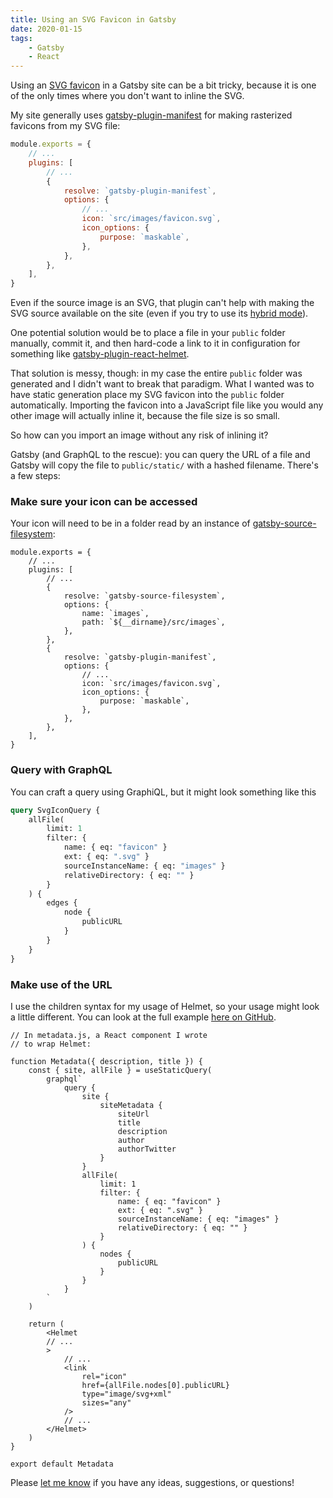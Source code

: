 ```yaml
---
title: Using an SVG Favicon in Gatsby
date: 2020-01-15
tags:
    - Gatsby
    - React
---
```


Using an [SVG favicon](https://caniuse.com/#feat=link-icon-svg) in a Gatsby site can be a bit tricky, because it is one of the only times where you don't want to inline the SVG.

<!-- endexcerpt -->

My site generally uses [gatsby-plugin-manifest](https://www.gatsbyjs.org/packages/gatsby-plugin-manifest/#automatic-mode-configuration) for making rasterized favicons from my SVG file:

```javascript
module.exports = {
    // ...
    plugins: [
        // ...
        {
            resolve: `gatsby-plugin-manifest`,
            options: {
                // ...
                icon: `src/images/favicon.svg`,
                icon_options: {
                    purpose: `maskable`,
                },
            },
        },
    ],
}
```

Even if the source image is an SVG, that plugin can't help with making the SVG source available on the site (even if you try to use its [hybrid mode](https://www.gatsbyjs.org/packages/gatsby-plugin-manifest/#hybrid-mode-configuration)).

One potential solution would be to place a file in your `public` folder manually, commit it, and then hard-code a link to it in configuration for something like [gatsby-plugin-react-helmet](https://www.gatsbyjs.org/packages/gatsby-plugin-react-helmet/).

That solution is messy, though: in my case the entire `public` folder was generated and I didn't want to break that paradigm. What I wanted was to have static generation place my SVG favicon into the `public` folder automatically. Importing the favicon into a JavaScript file like you would any other image will actually inline it, because the file size is so small.

So how can you import an image without any risk of inlining it?

Gatsby (and GraphQL to the rescue): you can query the URL of a file and Gatsby will copy the file to `public/static/` with a hashed filename. There's a few steps:

### Make sure your icon can be accessed

Your icon will need to be in a folder read by an instance of [gatsby-source-filesystem](https://www.gatsbyjs.org/packages/gatsby-source-filesystem/):

```javascript{5-11}
module.exports = {
    // ...
    plugins: [
        // ...
        {
            resolve: `gatsby-source-filesystem`,
            options: {
                name: `images`,
                path: `${__dirname}/src/images`,
            },
        },
        {
            resolve: `gatsby-plugin-manifest`,
            options: {
                // ...
                icon: `src/images/favicon.svg`,
                icon_options: {
                    purpose: `maskable`,
                },
            },
        },
    ],
}
```

### Query with GraphQL

You can craft a query using GraphiQL, but it might look something like this

```graphql
query SvgIconQuery {
    allFile(
        limit: 1
        filter: {
            name: { eq: "favicon" }
            ext: { eq: ".svg" }
            sourceInstanceName: { eq: "images" }
            relativeDirectory: { eq: "" }
        }
    ) {
        edges {
            node {
                publicURL
            }
        }
    }
}
```

### Make use of the URL

I use the children syntax for my usage of Helmet, so your usage might look a little different. You can look at the full example [here on GitHub](https://github.com/jack-r-warren/jackwarren-info/blob/master/src/components/layout/metadata.js).

```javascript{17-29,39-44}
// In metadata.js, a React component I wrote
// to wrap Helmet:

function Metadata({ description, title }) {
    const { site, allFile } = useStaticQuery(
        graphql`
            query {
                site {
                    siteMetadata {
                        siteUrl
                        title
                        description
                        author
                        authorTwitter
                    }
                }
                allFile(
                    limit: 1
                    filter: {
                        name: { eq: "favicon" }
                        ext: { eq: ".svg" }
                        sourceInstanceName: { eq: "images" }
                        relativeDirectory: { eq: "" }
                    }
                ) {
                    nodes {
                        publicURL
                    }
                }
            }
        `
    )

    return (
        <Helmet
        // ...
        >
            // ...
            <link
                rel="icon"
                href={allFile.nodes[0].publicURL}
                type="image/svg+xml"
                sizes="any"
            />
            // ...
        </Helmet>
    )
}

export default Metadata
```

Please [let me know](/contact) if you have any ideas, suggestions, or questions!
